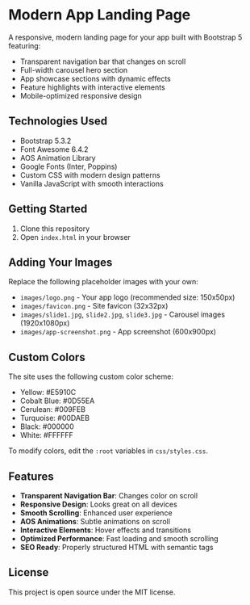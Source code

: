 # Modern App Landing Page

A responsive, modern landing page for your app built with Bootstrap 5 featuring:

- Transparent navigation bar that changes on scroll
- Full-width carousel hero section
- App showcase sections with dynamic effects
- Feature highlights with interactive elements
- Mobile-optimized responsive design

## Technologies Used

- Bootstrap 5.3.2
- Font Awesome 6.4.2
- AOS Animation Library
- Google Fonts (Inter, Poppins)
- Custom CSS with modern design patterns
- Vanilla JavaScript with smooth interactions

## Getting Started

1. Clone this repository
2. Open `index.html` in your browser

## Adding Your Images

Replace the following placeholder images with your own:

- `images/logo.png` - Your app logo (recommended size: 150x50px)
- `images/favicon.png` - Site favicon (32x32px)
- `images/slide1.jpg`, `slide2.jpg`, `slide3.jpg` - Carousel images (1920x1080px)
- `images/app-screenshot.png` - App screenshot (600x900px)

## Custom Colors

The site uses the following custom color scheme:

- Yellow: #E5910C
- Cobalt Blue: #0D55EA
- Cerulean: #009FEB
- Turquoise: #00DAEB
- Black: #000000
- White: #FFFFFF

To modify colors, edit the `:root` variables in `css/styles.css`.

## Features

- **Transparent Navigation Bar**: Changes color on scroll
- **Responsive Design**: Looks great on all devices
- **Smooth Scrolling**: Enhanced user experience
- **AOS Animations**: Subtle animations on scroll
- **Interactive Elements**: Hover effects and transitions
- **Optimized Performance**: Fast loading and smooth scrolling
- **SEO Ready**: Properly structured HTML with semantic tags

## License

This project is open source under the MIT license.